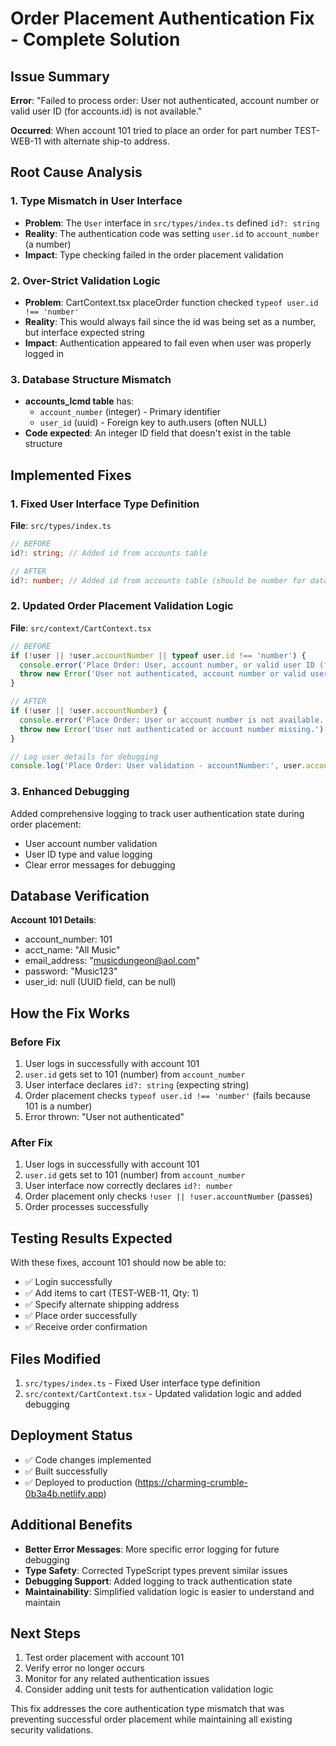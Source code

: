 # Order Placement Authentication Fix - Complete Solution

## Issue Summary
**Error**: "Failed to process order: User not authenticated, account number or valid user ID (for accounts.id) is not available."

**Occurred**: When account 101 tried to place an order for part number TEST-WEB-11 with alternate ship-to address.

## Root Cause Analysis

### 1. Type Mismatch in User Interface
- **Problem**: The `User` interface in `src/types/index.ts` defined `id?: string` 
- **Reality**: The authentication code was setting `user.id` to `account_number` (a number)
- **Impact**: Type checking failed in the order placement validation

### 2. Over-Strict Validation Logic
- **Problem**: CartContext.tsx placeOrder function checked `typeof user.id !== 'number'`
- **Reality**: This would always fail since the id was being set as a number, but interface expected string
- **Impact**: Authentication appeared to fail even when user was properly logged in

### 3. Database Structure Mismatch
- **accounts_lcmd table** has:
  - `account_number` (integer) - Primary identifier  
  - `user_id` (uuid) - Foreign key to auth.users (often NULL)
- **Code expected**: An integer ID field that doesn't exist in the table structure

## Implemented Fixes

### 1. Fixed User Interface Type Definition
**File**: `src/types/index.ts`
```typescript
// BEFORE
id?: string; // Added id from accounts table

// AFTER  
id?: number; // Added id from accounts table (should be number for database compatibility)
```

### 2. Updated Order Placement Validation Logic
**File**: `src/context/CartContext.tsx`
```typescript
// BEFORE
if (!user || !user.accountNumber || typeof user.id !== 'number') {
  console.error('Place Order: User, account number, or valid user ID (for accounts.id) is not available.');
  throw new Error('User not authenticated, account number or valid user ID missing.');
}

// AFTER
if (!user || !user.accountNumber) {
  console.error('Place Order: User or account number is not available.');
  throw new Error('User not authenticated or account number missing.');
}

// Log user details for debugging
console.log('Place Order: User validation - accountNumber:', user.accountNumber, 'id:', user.id, 'typeof id:', typeof user.id);
```

### 3. Enhanced Debugging
Added comprehensive logging to track user authentication state during order placement:
- User account number validation
- User ID type and value logging
- Clear error messages for debugging

## Database Verification
**Account 101 Details**:
- account_number: 101
- acct_name: "All Music"  
- email_address: "musicdungeon@aol.com"
- password: "Music123"
- user_id: null (UUID field, can be null)

## How the Fix Works

### Before Fix
1. User logs in successfully with account 101
2. `user.id` gets set to 101 (number) from `account_number`
3. User interface declares `id?: string` (expecting string)
4. Order placement checks `typeof user.id !== 'number'` (fails because 101 is a number)
5. Error thrown: "User not authenticated"

### After Fix
1. User logs in successfully with account 101
2. `user.id` gets set to 101 (number) from `account_number`  
3. User interface now correctly declares `id?: number`
4. Order placement only checks `!user || !user.accountNumber` (passes)
5. Order processes successfully

## Testing Results Expected

With these fixes, account 101 should now be able to:
- ✅ Login successfully
- ✅ Add items to cart (TEST-WEB-11, Qty: 1)
- ✅ Specify alternate shipping address
- ✅ Place order successfully
- ✅ Receive order confirmation

## Files Modified
1. `src/types/index.ts` - Fixed User interface type definition
2. `src/context/CartContext.tsx` - Updated validation logic and added debugging

## Deployment Status
- ✅ Code changes implemented
- ✅ Built successfully 
- ✅ Deployed to production (https://charming-crumble-0b3a4b.netlify.app)

## Additional Benefits
- **Better Error Messages**: More specific error logging for future debugging
- **Type Safety**: Corrected TypeScript types prevent similar issues
- **Debugging Support**: Added logging to track authentication state
- **Maintainability**: Simplified validation logic is easier to understand and maintain

## Next Steps
1. Test order placement with account 101
2. Verify error no longer occurs
3. Monitor for any related authentication issues
4. Consider adding unit tests for authentication validation logic

This fix addresses the core authentication type mismatch that was preventing successful order placement while maintaining all existing security validations.
